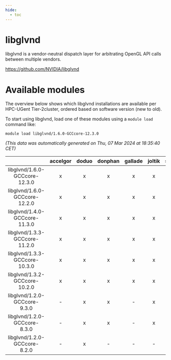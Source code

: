 ```yaml
---
hide:
  - toc
---
```


libglvnd
========


libglvnd is a vendor-neutral dispatch layer for arbitrating OpenGL API calls between multiple vendors.

https://github.com/NVIDIA/libglvnd
# Available modules


The overview below shows which libglvnd installations are available per HPC-UGent Tier-2cluster, ordered based on software version (new to old).

To start using libglvnd, load one of these modules using a `module load` command like:

```shell
module load libglvnd/1.6.0-GCCcore-12.3.0
```

*(This data was automatically generated on Thu, 07 Mar 2024 at 18:35:40 CET)*  

| |accelgor|doduo|donphan|gallade|joltik|skitty|
| :---: | :---: | :---: | :---: | :---: | :---: | :---: |
|libglvnd/1.6.0-GCCcore-12.3.0|x|x|x|x|x|x|
|libglvnd/1.6.0-GCCcore-12.2.0|x|x|x|x|x|x|
|libglvnd/1.4.0-GCCcore-11.3.0|x|x|x|x|x|x|
|libglvnd/1.3.3-GCCcore-11.2.0|x|x|x|x|x|x|
|libglvnd/1.3.3-GCCcore-10.3.0|x|x|x|x|x|x|
|libglvnd/1.3.2-GCCcore-10.2.0|x|x|x|x|x|x|
|libglvnd/1.2.0-GCCcore-9.3.0|-|x|x|-|x|x|
|libglvnd/1.2.0-GCCcore-8.3.0|-|x|x|-|x|x|
|libglvnd/1.2.0-GCCcore-8.2.0|-|x|-|-|-|-|
